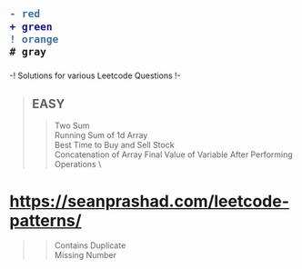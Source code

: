 <h2>

```diff
- red
+ green
! orange
# gray
```

</h2>
-! Solutions for various Leetcode Questions !-


> ## EASY
>>  Two Sum \
>>  Running Sum of 1d Array \
>>  Best Time to Buy and Sell Stock \
>>  Concatenation of Array
>>  Final Value of Variable After Performing Operations \

# https://seanprashad.com/leetcode-patterns/
>>  Contains Duplicate \
>>   Missing Number

